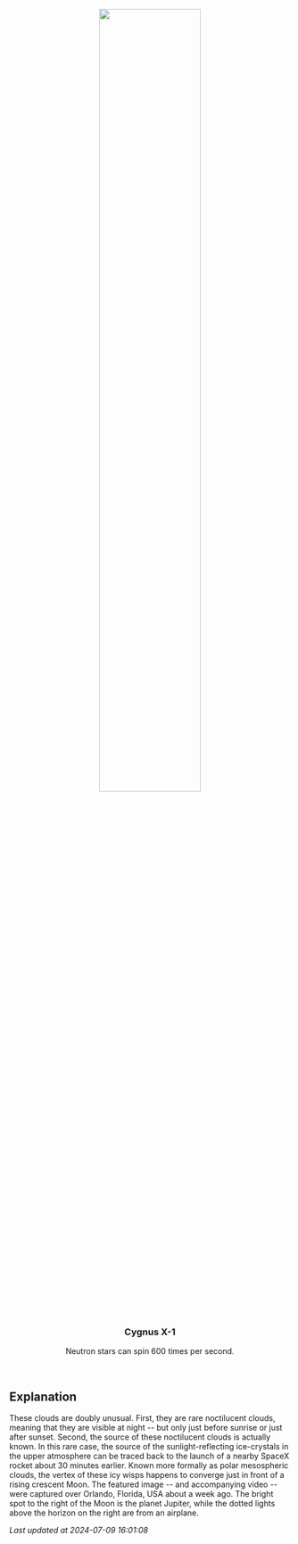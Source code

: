 <p align='center'>
    <img src='https://apod.nasa.gov/apod/image/2407/NoctilucentFlorida_Pouquet_960.jpg' width='60%' />
    <h3 align="center">Cygnus X-1</h3>
    <p align="center">Neutron stars can spin 600 times per second.</p>
</p>
<br/>

Explanation
--
These clouds are doubly unusual. First, they are rare noctilucent clouds, meaning that they are visible at night -- but only just before sunrise or just after sunset.  Second, the source of these noctilucent clouds is actually known. In this rare case, the source of the sunlight-reflecting ice-crystals in the upper atmosphere can be traced back to the launch of a nearby SpaceX rocket about 30 minutes earlier.  Known more formally as polar mesospheric clouds, the vertex of these icy wisps happens to converge just in front of a rising crescent Moon. The featured image -- and accompanying video -- were captured over Orlando, Florida, USA about a week ago.  The bright spot to the right of the Moon is the planet Jupiter, while the dotted lights above the horizon on the right are from an airplane.


*Last updated at 2024-07-09 16:01:08*
